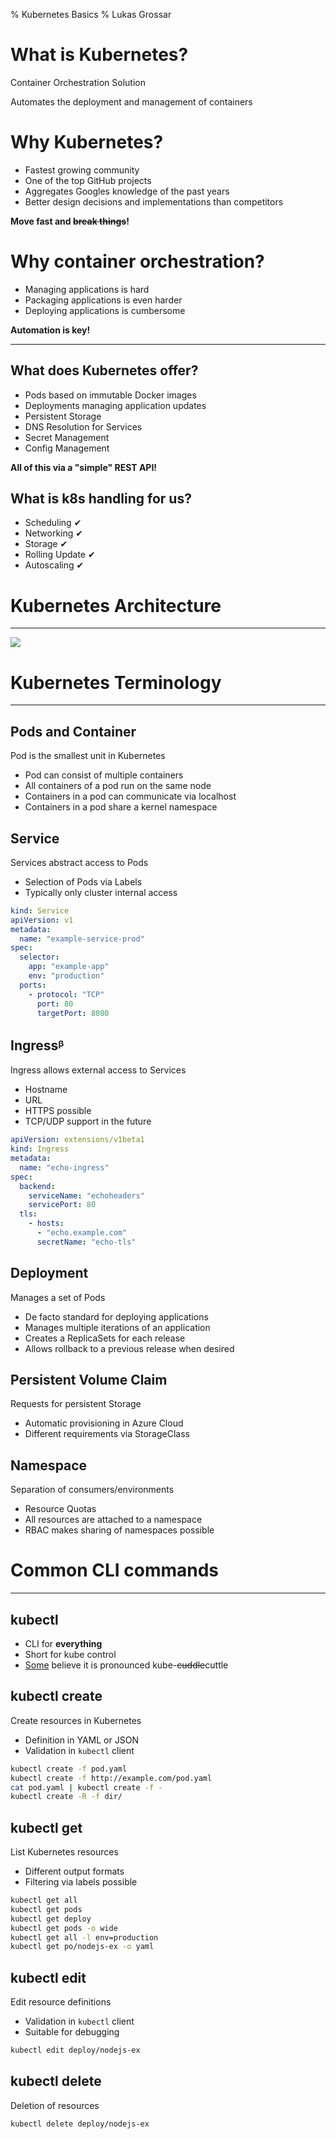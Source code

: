 % Kubernetes Basics
% Lukas Grossar

# What is Kubernetes?

Container Orchestration Solution

Automates the deployment and management of containers

# Why Kubernetes?

* Fastest growing community
* One of the top GitHub projects
* Aggregates Googles knowledge of the past years
* Better design decisions and implementations than competitors

**Move fast and ~~break things~~!**

# Why container orchestration?

* Managing applications is hard
* Packaging applications is even harder
* Deploying applications is cumbersome

**Automation is key!**

---

## What does Kubernetes offer?

* Pods based on immutable Docker images
* Deployments managing application updates
* Persistent Storage
* DNS Resolution for Services
* Secret Management
* Config Management

**All of this via a "simple" REST API!**

## What is k8s handling for us?

* Scheduling ✔
* Networking ✔
* Storage ✔
* Rolling Update ✔
* Autoscaling ✔

# Kubernetes Architecture

---

![](static/kubernetes_architecture.png)

# Kubernetes Terminology

---

## Pods and Container

Pod is the smallest unit in Kubernetes

* Pod can consist of multiple containers
* All containers of a pod run on the same node
* Containers in a pod can communicate via localhost
* Containers in a pod share a kernel namespace

## Service

Services abstract access to Pods

* Selection of Pods via Labels
* Typically only cluster internal access

```yaml
kind: Service
apiVersion: v1
metadata:
  name: "example-service-prod"
spec:
  selector:
    app: "example-app"
    env: "production"
  ports:
    - protocol: "TCP"
      port: 80
      targetPort: 8080
```

## Ingressᵝ

Ingress allows external access to Services

* Hostname
* URL
* HTTPS possible
* TCP/UDP support in the future

```yaml
apiVersion: extensions/v1beta1
kind: Ingress
metadata:
  name: "echo-ingress"
spec:
  backend:
    serviceName: "echoheaders"
    servicePort: 80
  tls:
    - hosts:
      - "echo.example.com"
      secretName: "echo-tls"
```

## Deployment

Manages a set of Pods

* De facto standard for deploying applications
* Manages multiple iterations of an application
* Creates a ReplicaSets for each release
* Allows rollback to a previous release when desired

## Persistent Volume Claim

Requests for persistent Storage

* Automatic provisioning in Azure Cloud
* Different requirements via StorageClass

## Namespace

Separation of consumers/environments

* Resource Quotas
* All resources are attached to a namespace
* RBAC makes sharing of namespaces possible

# Common CLI commands

---

## kubectl

* CLI for **everything**
* Short for kube control
* [Some](https://twitter.com/search?q=kube-cuddle) believe it is pronounced kube-~~cuddle~~cuttle

## kubectl create

Create resources in Kubernetes

* Definition in YAML or JSON
* Validation in `kubectl` client

```bash
kubectl create -f pod.yaml
kubectl create -f http://example.com/pod.yaml
cat pod.yaml | kubectl create -f -
kubectl create -R -f dir/
```

## kubectl get

List Kubernetes resources

* Different output formats
* Filtering via labels possible

```bash
kubectl get all
kubectl get pods
kubectl get deploy
kubectl get pods -o wide
kubectl get all -l env=production
kubectl get po/nodejs-ex -o yaml
```

## kubectl edit

Edit resource definitions

* Validation in `kubectl` client
* Suitable for debugging

```bash
kubectl edit deploy/nodejs-ex
```

## kubectl delete

Deletion of resources

```bash
kubectl delete deploy/nodejs-ex
```
